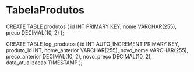 # TabelaProdutos

CREATE TABLE produtos (
    id INT PRIMARY KEY,
    nome VARCHAR(255),
    preco DECIMAL(10, 2)
);

CREATE TABLE log_produtos (
    id INT AUTO_INCREMENT PRIMARY KEY,
    produto_id INT,
    nome_anterior VARCHAR(255),
    novo_nome VARCHAR(255),
    preco_anterior DECIMAL(10, 2),
    novo_preco DECIMAL(10, 2),
    data_atualizacao TIMESTAMP
);


